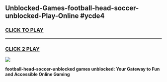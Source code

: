 
## Unblocked-Games-football-head-soccer-unblocked-Play-Online #ycde4
<h3>
<a href="https://news.freeplayer.one?title=football-head-soccer-unblocked&ref=3">CLICK TO PLAY</a></h3>
<hr>

<h3>
<a href="https://news.freeplayer.one?title=football-head-soccer-unblocked&ref=3">CLICK 2 PLAY</a>
  
</h3>

<a href="https://news.freeplayer.one?title=football-head-soccer-unblocked&ref=3"><img src="https://clearcache.store/games.png"></a>


**football-head-soccer-unblocked games unblocked: Your Gateway to Fun and Accessible Online Gaming**
